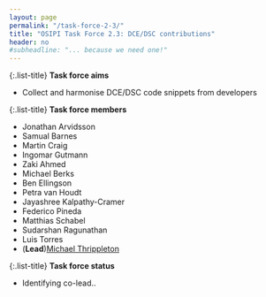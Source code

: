 ```yaml
---
layout: page
permalink: "/task-force-2-3/"
title: "OSIPI Task Force 2.3: DCE/DSC contributions"
header: no
#subheadline: "... because we need one!"
---
```


{:.list-title}
**Task force aims**

- Collect and harmonise DCE/DSC code snippets from developers 

{:.list-title}
**Task force members**  

- Jonathan Arvidsson
- Samual Barnes
- Martin Craig
- Ingomar Gutmann
- Zaki Ahmed
- Michael Berks
- Ben Ellingson
- Petra van Houdt
- Jayashree Kalpathy-Cramer
- Federico Pineda
- Matthias Schabel
- Sudarshan Ragunathan
- Luis Torres
- (**Lead**)[Michael Thrippleton](https://www.ed.ac.uk/profile/dr-michael-thrippleton)


{:.list-title}
**Task force status**  

- Identifying co-lead..



